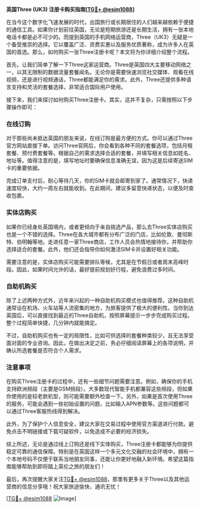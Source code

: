 **英国Three (UK3) 注册卡购买指南[[TG💪+ @esim1088](https://t.me/s/esim1088)]**

在当今这个数字化飞速发展的时代，出国旅行或长期居住的人们越来越依赖于便捷的通信工具。如果你计划前往英国，无论是短期旅游还是长期生活，拥有一张本地电话卡都是必不可少的。而提到英国的手机网络运营商，Three（UK3）无疑是一个备受推崇的选择。它以覆盖广泛、资费实惠以及服务优质著称，成为许多人在英国的首选。那么，如何购买一张Three注册卡呢？本文将为你详细介绍整个流程。

首先，让我们简单了解一下Three这家运营商。Three是英国四大主要移动网络之一，以其无限制的数据流量套餐闻名。无论你是需要快速浏览社交媒体、观看在线视频，还是进行视频通话，Three都能满足你的需求。此外，Three还提供多种语言支持和灵活的套餐选择，非常适合国际用户使用。

接下来，我们来探讨如何购买Three注册卡。其实，这并不复杂，只需按照以下步骤操作即可：

### 在线订购

对于那些尚未抵达英国的朋友来说，在线订购是最方便的方式。你可以通过Three官方网站直接下单。访问Three官网后，你会看到各种不同的套餐选项，包括月租套餐、预付费套餐等。根据自己的需求选择合适的套餐，并填写相关信息如姓名、地址等。值得注意的是，填写地址时要确保信息准确无误，因为这是后续寄送SIM卡的重要依据。

完成订单支付后，耐心等待几天，你的SIM卡就会邮寄到家了。通常情况下，快递速度较快，大约一周左右就能收到。在此期间，建议多留意快递状态，以便及时查收包裹。

### 实体店购买

如果你已经身处英国境内，或者更倾向于亲自挑选产品，那么去Three实体店购买也是一个不错的选择。Three在各大城市都有分布广泛的门店，比如伦敦、曼彻斯特、伯明翰等地。走进任意一家Three商店，工作人员会热情地接待你，并帮助你选择适合的套餐。此外，他们还会指导你如何激活SIM卡并设置好相关功能。

需要注意的是，实体店购买可能需要排队等候，尤其是在节假日或者周末高峰时段。因此，如果时间允许的话，最好提前规划好行程，避免浪费过多时间。

### 自助机购买

除了上述两种方式外，近年来兴起的一种自助机购买模式也值得推荐。这种自助机通常设在机场、火车站等人流密集的地方，为旅客提供了极大的便利性。当你到达英国后，可以直接找到最近的Three自助机，按照屏幕提示一步步完成购买过程。整个过程简单快捷，几分钟内就能搞定。

不过，自助机购买也有一定的局限性，比如可供选择的套餐种类较少，且无法享受面对面的专业咨询。因此，在做出决定之前，务必仔细阅读屏幕上的各项说明，并确认所选套餐是否符合个人需求。

### 注意事项

在购买Three注册卡的过程中，还有一些细节问题需要注意。例如，确保你的手机支持欧洲频段（主要是GSM频段）。大多数现代智能手机都兼容这些频段，但如果你使用的是较老款机型，则可能需要额外检查一下。另外，如果是首次使用Three的服务，可能会遇到一些初始设置的问题，比如输入APN参数等。这些问题都可以通过Three客服热线得到解决。

此外，为了保护个人信息安全，建议大家在交易过程中使用官方渠道进行付款。避免点击不明链接或下载可疑软件，以免造成不必要的经济损失。

综上所述，无论是通过线上订购还是线下实体购买，Three注册卡都能够为你提供稳定可靠的通信保障。特别是在英国这样一个多元文化交融的社会环境中，拥有一个本地号码不仅便于联系当地朋友同事，还能让你更好地融入新环境。希望这篇指南能够帮助到即将踏上英伦之旅的朋友们！

最后，再次提醒大家关注[TG💪+ @esim1088](https://t.me/s/esim1088)，那里有更多关于Three以及其他运营商的信息分享哦！祝大家旅途愉快，通讯无忧！

[[TG💪+ @esim1088](https://t.me/s/esim1088) ![Image](https://i.postimg.cc/4NQfJmqS/Snipaste-2025-05-13-00-14-12.png)]